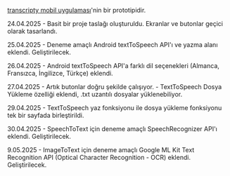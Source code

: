 [transcripty mobil uygulaması](https://github.com/hasanhuseyinkayik/transcripty)'nin bir prototipidir.

24.04.2025 - Basit bir proje taslağı oluşturuldu. Ekranlar ve butonlar geçici olarak tasarlandı.

25.04.2025 - Deneme amaçlı Android textToSpeech API'ı ve yazma alanı eklendi. Geliştirilecek.

26.04.2025 - Android textToSpeech API'a farklı dil seçenekleri (Almanca, Fransızca, İngilizce, Türkçe) eklendi.

27.04.2025 - Artık butonlar doğru şekilde çalışıyor. - TextToSpeech Dosya Yükleme özelliği eklendi, .txt uzantılı dosyalar yüklenebiliyor.

29.04.2025 - TextToSpeech yaz fonksiyonu ile dosya yükleme fonksiyonu tek bir sayfada birleştirildi.

30.04.2025 - SpeechToText için deneme amaçlı SpeechRecognizer API'ı eklendi. Geliştirilecek.

9.05.2025 - ImageToText için deneme amaçlı Google ML Kit Text Recognition API (Optical Character Recognition - OCR) eklendi. Geliştirilecek.
